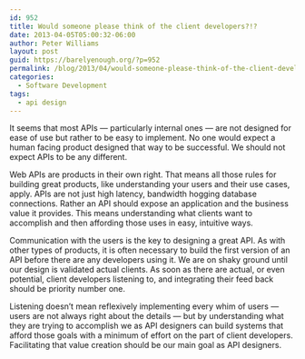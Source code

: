 ```yaml
---
id: 952
title: Would someone please think of the client developers?!?
date: 2013-04-05T05:00:32-06:00
author: Peter Williams
layout: post
guid: https://barelyenough.org/?p=952
permalink: /blog/2013/04/would-someone-please-think-of-the-client-developers/
categories:
  - Software Development
tags:
  - api design
---
```

It seems that most APIs &#8212; particularly internal ones &#8212; are not designed for ease of use but rather to be easy to implement. No one would expect a human facing product designed that way to be successful. We should not expect APIs to be any different. 

Web APIs are products in their own right. That means all those rules for building great products, like understanding your users and their use cases, apply. APIs are not just high latency, bandwidth hogging database connections. Rather an API should expose an application and the business value it provides. This means understanding what clients want to accomplish and then affording those uses in easy, intuitive ways. 

Communication with the users is the key to designing a great API. As with other types of products, it is often necessary to build the first version of an API before there are any developers using it. We are on shaky ground until our design is validated actual clients. As soon as there are actual, or even potential, client developers listening to, and integrating their feed back should be priority number one.

Listening doesn&#8217;t mean reflexively implementing every whim of users &#8212; users are not always right about the details &#8212; but by understanding what they are trying to accomplish we as API designers can build systems that afford those goals with a minimum of effort on the part of client developers. Facilitating that value creation should be our main goal as API designers.